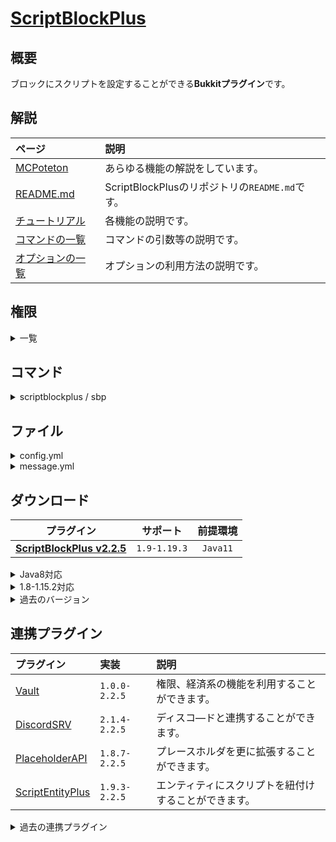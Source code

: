 [ScriptBlockPlus](https://github.com/yuttyann/ScriptBlockPlus)
==========

概要
-----------
ブロックにスクリプトを設定することができる**Bukkitプラグイン**です。  

解説
-----------
| ページ | 説明 |
|:---|:---|
| [MCPoteton](https://mcpoteton.com/mcplugin-scriptblockplus) | あらゆる機能の解説をしています。 |
| [README.md](https://github.com/yuttyann/ScriptBlockPlus/blob/master/README.md) | ScriptBlockPlusのリポジトリの`README.md`です。 |
| [チュートリアル](https://github.com/yuttyann/ScriptBlockPlus/wiki/%5BJP%5D-Plugin-Tutorial) | 各機能の説明です。 |
| [コマンドの一覧](https://github.com/yuttyann/ScriptBlockPlus/wiki/%5BJP%5D-Command-and-Permission) | コマンドの引数等の説明です。 |
| [オプションの一覧](https://github.com/yuttyann/ScriptBlockPlus/wiki/%5BJP%5D-Option-Description) | オプションの利用方法の説明です。 |

権限
-----------
<details>
<summary>一覧</summary>

| 権限 | 説明 |
|:---|:---|
| scriptblockplus.command.tool | [コマンド](#コマンド) |
| scriptblockplus.command.reload | [コマンド](#コマンド) |
| scriptblockplus.command.backup | [コマンド](#コマンド) |
| scriptblockplus.command.checkver | [コマンド](#コマンド) |
| scriptblockplus.command.datamigr | [コマンド](#コマンド) |
| scriptblockplus.command.&lt;scriptkey&gt; | [コマンド](#コマンド) |
| scriptblockplus.command.selector | [コマンド](#コマンド) |
| scriptblockplus.&lt;scripttype&gt;.use | スクリプトを実行するために必要です。 |
| scriptblockplus.tool.scripteditor | `Script Editor`を利用するために必要です。 |
| scriptblockplus.tool.scriptviewer | `Script Viewer`を利用するために必要です。 |
| scriptblockplus.tool.scriptmanager | `Script Manager`を利用するために必要です。 |
| scriptblockplus.tool.blockselector | `Block Selector`を利用するために必要です。 |
| scriptblockplus.option.&lt;optionid&gt; | オプションを実行するために必要です。 |
</details>

コマンド
-----------
<details>
<summary>scriptblockplus / sbp</summary>

| 名称 | 短縮 |
|:---|:---|
| scriptblockplus | sbp |

| 引数 | 権限 | 初期 | 説明 |
|:---|:---|:---|:---|
| tool | scriptblockplus.command.tool | OP | 補助ツールの選択ウィンドウを表示します。 |
| reload | scriptblockplus.command.reload | OP | 全てのファイルの再読み込みを行います。 |
| backup | scriptblockplus.command.backup | OP | プラグインデータのバックアップを作成します。 |
| checkver | scriptblockplus.command.checkver | OP | 最新のプラグインが存在するかチェックします。 |
| datamigr | scriptblockplus.command.datamigr | OP | ScriptBlockのスクリプトをSBPlusへ移行します。 |
| &lt;scriptkey&gt; create &lt;options&gt; | scriptblockplus.command.&lt;scriptkey&gt; | OP | ブロックにスクリプトを設定します。 |
| &lt;scriptkey&gt; add &lt;options&gt; | scriptblockplus.command.&lt;scriptkey&gt; | OP | ブロックにスクリプトを追加します。 |
| &lt;scriptkey&gt; remove | scriptblockplus.command.&lt;scriptkey&gt; | OP | ブロックのスクリプトを削除します。 |
| &lt;scriptkey&gt; view | scriptblockplus.command.&lt;scriptkey&gt; | OP | ブロックのスクリプトを表示します。 |
| &lt;scriptkey&gt; nametag [nametag] | scriptblockplus.command.&lt;scriptkey&gt; | OP | ブロックにネームタグを設定します。 |
| &lt;scriptkey&gt; redstone [repeat] [filter] [selector] | scriptblockplus.command.&lt;scriptkey&gt; | OP | レッドストーンの動力で動作するか設定します。 |
| &lt;scriptkey&gt; run [player] &lt;world&gt; &lt;x&gt; &lt;y&gt; &lt;z&gt; | scriptblockplus.command.&lt;scriptkey&gt; | OP | 指定したスクリプトを実行します。 |
| selector paste [pasteonair] [overwrite] | scriptblockplus.command.selector | OP | 選択範囲にスクリプトをペーストします。 |
| selector remove | scriptblockplus.command.selector | OP | 選択範囲のスクリプトを削除します。 |
</details>

ファイル
-----------
<details>
<summary>config.yml</summary>

**現在`UpdateChecker`は動作しません。**
```yaml
# ScriptBlockPlus v2.2.5 Config #


## ===== 自動アップデート ===== ##
# [true -> 有効 | false -> 無効]
# 確認メッセージは"OP"にしか表示されません。
# 最新バージョンを確認するかどうか。
UpdateChecker: true

# 前提 "UpdateChecker: true"
# 最新のプラグインをダウンロードするかどうか。
AutoDownload: true

# 前提 "UpdateChecker: true"
# ダウンロードした更新内容を、メモ帳で開くかどうか。
OpenChangeLog: true

## ===== Json ===== ##
# [true -> 有効 | false -> 無効]
# リロード、サーバー起動時に全ファイルをキャッシュします。
# スムーズな動作が可能ですが、メモリを多く消費する可能性があります。
CacheAllJson: true

# JSONの整形を許可する要素数の上限を設定します。
# 上限を設定することで、容量の削減や処理速度の短縮が期待できます。
FormatLimit: 10000

## ===== スクリプトの並び替え ===== ##
# [true -> 有効 | false -> 無効]
# スクリプト実行時に推奨される順番通りにオプションを実行するかどうか。
# 設定されている優先順にオプションを並び替えて最適な順番で実行します。
SortScripts: true

## ===== コンソールログ ===== ##
# [true -> 有効 | false -> 無効]
# 言語ファイルの頭文字"console"が対象です。
# コンソールに操作メッセージ等を表示させることができます。
ConsoleLog: false

## ===== オプションヘルプ ===== ##
# [true -> 有効 | false -> 無効]
# タブ補完を行った際に、オプションのヘルプを表示するかどうか。
OptionHelp: true

## ===== オプション実行権限 ===== ##
# [true -> 有効 | false -> 無効]
# オプションを実行時に権限をチェックするかどうか。
OptionPermission: false

## ===== スクリプトの実行 ===== ##
# [true -> 有効 | false -> 無効]
# "左"または"右"クリックからのスクリプトの実行を無効化するかどうか。
Actions:
  # 左クリックの設定
  InteractLeft: true
  # 右クリックの設定
  InteractRight: true
```
</details>

<details>
<summary>message.yml</summary>

```yaml
# ScriptBlockPlus v2.2.5 Message #
# 作成者: yuttyann44581


## ===== Commands ===== ##
# プレースホルダはありません
ToolCommandMessage: 'tool - 補助ツールの選択ウィンドウを表示します。'
ReloadCommandMessage: 'reload - 全てのファイルの再読み込みを行います。'
BackupCommandMessage: 'backup - プラグインデータのバックアップを作成します。'
CheckVerCommandMessage: 'checkver - 最新のプラグインが存在するかチェックします。'
DataMigrCommandMessage: 'datamigr - ScriptBlockのスクリプトをSBPlusへ移行します。'
CreateCommandMessage: '<scriptkey> create <options> - ブロックにスクリプトを設定します。'
AddCommandMessage: '<scriptkey> add <options> - ブロックにスクリプトを追加します。'
RemoveCommandMessage: '<scriptkey> remove - ブロックのスクリプトを削除します。'
ViewCommandMessage: '<scriptkey> view - ブロックのスクリプトを表示します。'
NameTagCommandMessage: '<scriptkey> nametag <tag> - ブロックにネームタグを設定します。'
RedstoneCommandMessage: '<scriptkey> redstone [repeat] [filter] [selector] - レッドストーンの動力で動作するか設定します。'
RunCommandMessage: '<scriptkey> run [player] <world> <x> <y> <z> - 指定したスクリプトを実行します。'
SelectorPasteCommandMessage: 'selector paste [pasteonair] [overwrite] - 選択範囲にスクリプトをペーストします。'
SelectorRemoveCommandMessage: 'selector remove - 選択範囲のスクリプトを削除します。'

# &(code) : カラーコード(以降の項目全て対象)

## ===== GUI ===== ##
# プレースホルダはありません
CustomGUI:
  System:
    Input: '入力してください'
    Reset: '&cテキストをリセット'
    InPlayer: '&c他のプレイヤーが、スクリプトを編集中です。'
    Overflow: '&c文字数が、上限を越えているため正常な編集ができません。'
    SearchGUI: 'スクリプトの検索'
    SettingGUI: 'スクリプトの設定'
    ToolBoxGUI: 'ツールボックス'
  Item:
    SearchGUI:
      Next: '&d次のページ'
      Prev: '&d前のページ'
      Reset: '&dリセット'
      Setting: '&6スクリプト'
      Scriptkey: '&dスクリプトキー'
      Script: '&bスクリプトの指定'
      Time: '&b時間の指定'
      Coords: '&b座標の指定'
      NameTag: '&bネームタグの指定'
    SettingGUI:
      Delete: '&c設定の削除'
      Close: '&d検索ページへ戻る'
      Copy: '&dコピー'
      Paste: '&dペースト'
      Teleport: '&b移動'
      Execute: '&b実行'
      Info: '&b情報'
      Redstone: '&aターゲットセレクターの編集'
      Script: '&aスクリプトの編集'
      NameTag: '&aネームタグの編集'

## ===== ScriptEditor ===== ##
# プレースホルダはありません
ScriptEditor:
- '&aこのツールは、スクリプトの編集をサポートします。'
- '&6左クリック: &eツールの対象を切り替えます。'
- '&6右クリック: &eスクリプトのコピーを行います。'
- '&6シフト+左クリック: &eスクリプトの削除を行います。'
- '&6シフト+右クリック: &eスクリプトのペーストを行います。'

## ===== ScriptViewer ===== ##
# プレースホルダはありません
ScriptViewer:
- '&aこのツールは、スクリプトのチェックをサポートします。'
- '&6左クリック: &e周囲のスクリプトの検索を開始します。'
- '&6右クリック: &e周囲のスクリプトの検索を停止します。'

## ===== ScriptManager ===== ##
# プレースホルダはありません
ScriptManager:
- '&aこのツールは、スクリプトの管理をサポートします。'
- '&6右クリック: &e検索ウィンドウを開きます。'

## ===== BlockSelector ===== ##
# プレースホルダはありません
BlockSelector:
- '&aこのツールは、範囲選択をサポートします。'
- '&6左クリック: &eブロックを選択範囲の始点に指定します。'
- '&6右クリック: &eブロックを選択範囲の終点に指定します。'
- '&6シフト+左クリック: &e現在位置を選択範囲の始点に指定します。'
- '&6シフト+右クリック: &e現在位置を選択範囲の終点に指定します。'

# |~, \n : 改行(以降の項目全て対象)

## ===== Messages ===== ##
# プレースホルダはありません
SenderNoPlayerMessage: '&cコマンドはゲーム内から実行してください。'
NotPermissionMessage: '&cパーミッションが無いため、実行できません。'
GiveToolMessage: '&a補助ツールが配布されました。'
AllFileReloadMessage: '&a全てのファイルの再読み込みが完了しました。'
PluginBackupMessage: '&aプラグインデータのバックアップが完了しました。'
ErrorPluginBackupMessage: '&cプラグインデータのバックアップに失敗しました。'
NotLatestPluginMessage: '&b現在のバージョンが最新です。'
NotScriptBlockFileMessage: '&cScriptBlockのデータファイルが見つかりません。'
DataMigrStartMessage: '&7ScriptBlockのスクリプトを移行しています....'
DataMigrEndMessage: '&bスクリプトの移行が完了しました。'
UpdateDownloadStartMessage: '&6最新のプラグインをダウンロードしています...'

# %name% : ファイル名
# %path% : ファイルパス
# %size% : ファイルサイズ
UpdateDownloadEndMessage: '&6ダウンロードが終了しました。|~ファイル名: %name%|~ファイルサイズ: %size%|~ファイルパス: %path%'

# %name%    : プラグイン名
# %version% : 最新バージョン
# %details% : 更新内容
UpdateCheckMessage: '&b最新のバージョンを検出しました。|~v%version%にアップデートしてください。|~プラグイン名: %name%|~☆アップデート内容☆|~%details%'

# プレースホルダはありません
ErrorUpdateMessage: '&cアップデートに失敗しました。'

# %scriptkey% : スクリプトキー
ScriptCopyMessage: '&aブロック"%scriptkey%"のスクリプトをコピーしました。'
ScriptPasteMessage: '&aブロック"%scriptkey%"にスクリプトをペーストしました。'
ScriptCreateMessage: '&aブロック"%scriptkey%"でスクリプトを作成しました。'
ScriptAddMessage: '&aブロック"%scriptkey%"にスクリプトを追加しました。'
ScriptRemoveMessage: '&cブロック"%scriptkey%"のスクリプトを削除しました。'
ScriptNameTagMessage: '&aブロック"%scriptkey%"のネームタグを編集しました。'
ScriptRedstoneMessage: '&aブロック"%scriptkey%"のターゲットセレクターを編集しました。'

# プレースホルダはありません
NotSelectionMessage: '&cBlockSelectorで座標を選択してください。'

# プレースホルダはありません
ScriptViewerStartMessage: '&a周囲のスクリプトの検索を開始しました。'
ScriptViewerStopMessage: '&c周囲のスクリプトの検索を停止しました。'

# %world%  : ワールドの名前
# %coords% : 座標(x, y, z)
SelectorPos1Message: '&b始点"%coords%"を選択しました。'
SelectorPos2Message: '&b終点"%coords%"を選択しました。'

# %scriptkey%  : スクリプトキー
# %blockcount% : ブロック数
SelectorPasteMessage: '&aブロック(%blockcount%)"%scriptkey%"にスクリプトをペーストしました。'
SelectorRemoveMessage: '&cブロック(%blockcount%)"%scriptkey%"のスクリプトを削除しました。'

# %option% : オプション名
# %cause%  : 発生原因
OptionFailedToExecuteMessage: '&cオプション"%option%"の実行に失敗しました。|~&c発生原因: %cause%'

# プレースホルダはありません
ActiveDelayMessage: '&c遅延したスクリプトが実行されるまで、再度実行することはできません。'

# %hour%   : 時
# %minute% : 分
# %second% : 秒
ActiveCooldownMessage: '&cクールダウン終了まで、%hour%時間%minute%分%second%秒です。'

# %action% : アクション
SuccActionDataMessage: '&aアクション"%action%"を選択しました。'

# プレースホルダはありません
ErrorActionDataMessage: '&c既にアクションが選択されています。'
ErrorScriptCheckMessage: '&c入力されたスクリプトが正しくありません。'
ErrorScriptFileCheckMessage: '&cスクリプトが見つかりません。'

# %scriptkey% : スクリプトキー
ErrorScriptExecMessage: '&cブロック"%scriptkey%"のスクリプトの実行に失敗しました。'

# %group% : グループ名
ErrorGroupMessage: '&cグループ"%group%"のメンバーのみ、スクリプトを実行することが出来ます。'

# %material% : アイテムのID
# %amount%   : アイテムの個数
# %damage%   : アイテムのダメージ値
# %name%     : アイテムの名前
# %lore%     : アイテムの概要
ErrorHandMessage: '&cアイテム"&r%name%&r[%material%:%damage%] &e%amount%個&c"を持っていません。'
ErrorItemMessage: '&cアイテム"&r%name%&r[%material%:%damage%] &e%amount%個&c"を所持していません。'

# %cost%   : 必要な金額
# %result% : 足りない金額
ErrorCostMessage: '&cお金が"%result%円"足りません。スクリプトの実行には"%cost%円"必要です。'

# %scriptkey% : スクリプトキー
# %world%     : ワールドの名前
# %coords%    : 座標(x, y, z)
ConsoleScriptEditMessage: '&aスクリプトが編集されました。[キー"%scriptkey%"、座標"%world%, %coords%"]'
ConsoleScriptViewMessage: '&aスクリプトの設定が表示されました。[キー"%scriptkey%"、座標"%world%, %coords%"]'
ConsoleSuccScriptExecMessage: '&aスクリプトが実行されました。[キー"%scriptkey%"、座標"%world%, %coords%"]'
ConsoleErrorScriptExecMessage: '&cスクリプトの実行に失敗しました。[キー"%scriptkey%"、座標"%world%, %coords%"]'

# %scriptkey%  : スクリプトキー
# %blockcount% : ブロック数
# %world%      : ワールドの名前
# %mincoords%  : 最小座標(x, y, z)
# %maxcoords%  : 最大座標(x, y, z)
ConsoleSelectorPasteMessage: '&aスクリプトがペーストされました。[キー"%scriptkey%"、最小座標"%world%, %mincoords%"、最大座標"%world%, %maxcoords%"]'
ConsoleSelectorRemoveMessage: '&cスクリプトが削除されました。[キー"%scriptkey%"、最小座標"%world%, %mincoords%"、最大座標"%world%, %maxcoords%"]'
```
</details>

ダウンロード
-----------
| プラグイン | サポート | 前提環境 |
|:---:|:---:|:---:|
| [**ScriptBlockPlus v2.2.5**](https://github.com/yuttyann/FileArchive/raw/main/ScriptBlockPlus/jar/2.2.5/ScriptBlockPlus%20v2.2.5.jar) | `1.9-1.19.3` | `Java11` |

<details>
<summary>Java8対応</summary>

| プラグイン | サポート | 前提環境 |
|:---:|:---:|:---:|
| [ScriptBlockPlus v2.1.1](https://github.com/yuttyann/FileArchive/raw/main/ScriptBlockPlus/jar-8/2.1.1/ScriptBlockPlus%20v2.1.1-JV8.jar) | `1.9-1.16.5` | [`Vault`](#連携プラグイン), `Java8` |
| [ScriptBlockPlus v2.1.0](https://github.com/yuttyann/FileArchive/raw/main/ScriptBlockPlus/jar-8/2.1.0/ScriptBlockPlus%20v2.1.0-JV8.jar) | `1.9-1.16.5` | [`Vault`](#連携プラグイン), `Java8` |
| [ScriptBlockPlus v2.0.9](https://github.com/yuttyann/FileArchive/raw/main/ScriptBlockPlus/jar-8/2.0.9/ScriptBlockPlus%20v2.0.9-JV8.jar) | `1.9-1.16.5` | [`Vault`](#連携プラグイン), `Java8` |
| [ScriptBlockPlus v2.0.8](https://github.com/yuttyann/FileArchive/raw/main/ScriptBlockPlus/jar-8/2.0.8/ScriptBlockPlus%20v2.0.8-JV8.jar) | `1.9-1.16.5` | [`Vault`](#連携プラグイン), `Java8` |
| [ScriptBlockPlus v2.0.7](https://github.com/yuttyann/FileArchive/raw/main/ScriptBlockPlus/jar-8/2.0.7/ScriptBlockPlus%20v2.0.7-JV8.jar) | `1.9-1.16.5` | [`Vault`](#連携プラグイン), `Java8` |
| [ScriptBlockPlus v2.0.6](https://github.com/yuttyann/FileArchive/raw/main/ScriptBlockPlus/jar-8/2.0.6/ScriptBlockPlus%20v2.0.6-JV8.jar) | `1.9-1.16.5` | [`Vault`](#連携プラグイン), `Java8` |
</details>

<details>
<summary>1.8-1.15.2対応</summary>

| プラグイン | サポート | 前提環境 |
|:---:|:---:|:---:|
| [ScriptBlockPlus v1.8.5-ex](https://github.com/yuttyann/FileArchive/raw/main/ScriptBlockPlus/jar-ex/1.8.5/ScriptBlockPlus%20v1.8.5-ex.jar) | `1.8-1.15.2` | [`Vault`](#連携プラグイン), `Java8` |
</details>

<details>
<summary>過去のバージョン</summary>

| プラグイン | サポート | 前提環境 |
|:---:|:---:|:---:|
| [ScriptBlockPlus v2.2.4](https://github.com/yuttyann/FileArchive/raw/main/ScriptBlockPlus/jar/2.2.4/ScriptBlockPlus%20v2.2.4.jar) | `1.9-1.19.2` | `Java11` |
| [ScriptBlockPlus v2.2.3](https://github.com/yuttyann/FileArchive/raw/main/ScriptBlockPlus/jar/2.2.3/ScriptBlockPlus%20v2.2.3.jar) | `1.9-1.19.2` | `Java11` |
| [ScriptBlockPlus v2.2.2](https://github.com/yuttyann/FileArchive/raw/main/ScriptBlockPlus/jar/2.2.2/ScriptBlockPlus%20v2.2.2.jar) | `1.9-1.18` | `Java11` |
| [ScriptBlockPlus v2.2.1](https://github.com/yuttyann/FileArchive/raw/main/ScriptBlockPlus/jar/2.2.1/ScriptBlockPlus%20v2.2.1.jar) | `1.9-1.18` | `Java11` |
| [ScriptBlockPlus v2.2.0](https://github.com/yuttyann/FileArchive/raw/main/ScriptBlockPlus/jar/2.2.0/ScriptBlockPlus%20v2.2.0.jar) | `1.9-1.18` | `Java11` |
| [ScriptBlockPlus v2.1.8](https://github.com/yuttyann/FileArchive/raw/main/ScriptBlockPlus/jar/2.1.8/ScriptBlockPlus%20v2.1.8.jar) | `1.9-1.17.1` | `Java11` |
| [ScriptBlockPlus v2.1.7](https://github.com/yuttyann/FileArchive/raw/main/ScriptBlockPlus/jar/2.1.7/ScriptBlockPlus%20v2.1.7.jar) | `1.9-1.17.1` | `Java11` |
| [ScriptBlockPlus v2.1.6](https://github.com/yuttyann/FileArchive/raw/main/ScriptBlockPlus/jar/2.1.6/ScriptBlockPlus%20v2.1.6.jar) | `1.9-1.17.1` | `Java11` |
| [ScriptBlockPlus v2.1.5](https://github.com/yuttyann/FileArchive/raw/main/ScriptBlockPlus/jar/2.1.5/ScriptBlockPlus%20v2.1.5.jar) | `1.9-1.17.1` | `Java11` |
| [ScriptBlockPlus v2.1.4](https://github.com/yuttyann/FileArchive/raw/main/ScriptBlockPlus/jar/2.1.4/ScriptBlockPlus%20v2.1.4.jar) | `1.9-1.17` | `Java11` |
| [ScriptBlockPlus v2.1.3](https://github.com/yuttyann/FileArchive/raw/main/ScriptBlockPlus/jar/2.1.3/ScriptBlockPlus%20v2.1.3.jar) | `1.9-1.17` | [`Vault`](#連携プラグイン), `Java11` |
| [ScriptBlockPlus v2.1.2](https://github.com/yuttyann/FileArchive/raw/main/ScriptBlockPlus/jar/2.1.2/ScriptBlockPlus%20v2.1.2.jar) | `1.9-1.17` | [`Vault`](#連携プラグイン), `Java11` |
| [ScriptBlockPlus v2.1.1](https://github.com/yuttyann/FileArchive/raw/main/ScriptBlockPlus/jar/2.1.1/ScriptBlockPlus%20v2.1.1.jar) | `1.9-1.17` | [`Vault`](#連携プラグイン), `Java11` |
| [ScriptBlockPlus v2.1.1](https://github.com/yuttyann/FileArchive/raw/main/ScriptBlockPlus/jar/2.1.1/ScriptBlockPlus%20v2.1.1.jar) | `1.9-1.16.5` | [`Vault`](#連携プラグイン), `Java11` |
| [ScriptBlockPlus v2.1.0](https://github.com/yuttyann/FileArchive/raw/main/ScriptBlockPlus/jar/2.1.0/ScriptBlockPlus%20v2.1.0.jar) | `1.9-1.16.5` | [`Vault`](#連携プラグイン), `Java11` |
| [ScriptBlockPlus v2.0.9](https://github.com/yuttyann/FileArchive/raw/main/ScriptBlockPlus/jar/2.0.9/ScriptBlockPlus%20v2.0.9.jar) | `1.9-1.16.5` | [`Vault`](#連携プラグイン), `Java11` |
| [ScriptBlockPlus v2.0.8](https://github.com/yuttyann/FileArchive/raw/main/ScriptBlockPlus/jar/2.0.8/ScriptBlockPlus%20v2.0.8.jar) | `1.9-1.16.5` | [`Vault`](#連携プラグイン), `Java11` |
| [ScriptBlockPlus v2.0.7](https://github.com/yuttyann/FileArchive/raw/main/ScriptBlockPlus/jar/2.0.7/ScriptBlockPlus%20v2.0.7.jar) | `1.9-1.16.5` | [`Vault`](#連携プラグイン), `Java11` |
| [ScriptBlockPlus v2.0.6](https://github.com/yuttyann/FileArchive/raw/main/ScriptBlockPlus/jar/2.0.6/ScriptBlockPlus%20v2.0.6.jar) | `1.9-1.16.5` | [`Vault`](#連携プラグイン), `Java11` |
| [ScriptBlockPlus v2.0.5](https://github.com/yuttyann/FileArchive/raw/main/ScriptBlockPlus/jar/2.0.5/ScriptBlockPlus%20v2.0.5.jar) | `1.9-1.16.5` | [`Vault`](#連携プラグイン), `Java11` |
| [ScriptBlockPlus v2.0.4](https://github.com/yuttyann/FileArchive/raw/main/ScriptBlockPlus/jar/2.0.4/ScriptBlockPlus%20v2.0.4.jar) | `1.9-1.16.5` | [`Vault`](#連携プラグイン), `Java11` |
| [ScriptBlockPlus v2.0.3](https://github.com/yuttyann/FileArchive/raw/main/ScriptBlockPlus/jar/2.0.3/ScriptBlockPlus%20v2.0.3.jar) | `1.9-1.16.5` | [`Vault`](#連携プラグイン), `Java8` |
| [ScriptBlockPlus v2.0.2](https://github.com/yuttyann/FileArchive/raw/main/ScriptBlockPlus/jar/2.0.2/ScriptBlockPlus%20v2.0.2.jar) | `1.9-1.16.5` | [`Vault`](#連携プラグイン), `Java8` |
| [ScriptBlockPlus v2.0.1](https://github.com/yuttyann/FileArchive/raw/main/ScriptBlockPlus/jar/2.0.1/ScriptBlockPlus%20v2.0.1.jar) | `1.9-1.16.5` | [`Vault`](#連携プラグイン), `Java8` |
| [ScriptBlockPlus v2.0.0](https://github.com/yuttyann/FileArchive/raw/main/ScriptBlockPlus/jar/2.0.0/ScriptBlockPlus%20v2.0.0.jar) | `1.9-1.16.5` | [`Vault`](#連携プラグイン), `Java8` |
| [ScriptBlockPlus v1.9.9](https://github.com/yuttyann/FileArchive/raw/main/ScriptBlockPlus/jar/1.9.9/ScriptBlockPlus%20v1.9.9.jar) | `1.9-1.16.5` | [`Vault`](#連携プラグイン), `Java8` |
| [ScriptBlockPlus v1.9.8](https://github.com/yuttyann/FileArchive/raw/main/ScriptBlockPlus/jar/1.9.8/ScriptBlockPlus%20v1.9.8.jar) | `1.9-1.16.5` | [`Vault`](#連携プラグイン), `Java8` |
| [ScriptBlockPlus v1.9.7](https://github.com/yuttyann/FileArchive/raw/main/ScriptBlockPlus/jar/1.9.7/ScriptBlockPlus%20v1.9.7.jar) | `1.9-1.16.5` | [`Vault`](#連携プラグイン), `Java8` |
| [ScriptBlockPlus v1.9.6](https://github.com/yuttyann/FileArchive/raw/main/ScriptBlockPlus/jar/1.9.6/ScriptBlockPlus%20v1.9.6.jar) | `1.9-1.16.5` | [`Vault`](#連携プラグイン), `Java8` |
| [ScriptBlockPlus v1.9.5](https://github.com/yuttyann/FileArchive/raw/main/ScriptBlockPlus/jar/1.9.5/ScriptBlockPlus%20v1.9.5.jar) | `1.9-1.16.5` | [`Vault`](#連携プラグイン), `Java8` |
| [ScriptBlockPlus v1.9.4](https://github.com/yuttyann/FileArchive/raw/main/ScriptBlockPlus/jar/1.9.4/ScriptBlockPlus%20v1.9.4.jar) | `1.9-1.16.5` | [`Vault`](#連携プラグイン), `Java8` |
| [ScriptBlockPlus v1.9.3](https://github.com/yuttyann/FileArchive/raw/main/ScriptBlockPlus/jar/1.9.3/ScriptBlockPlus%20v1.9.3.jar) | `1.9-1.16.5` | [`Vault`](#連携プラグイン), `Java8` |
| [ScriptBlockPlus v1.9.2](https://github.com/yuttyann/FileArchive/raw/main/ScriptBlockPlus/jar/1.9.2/ScriptBlockPlus%20v1.9.2.jar) | `1.9-1.16.5` | [`Vault`](#連携プラグイン), `Java8` |
| [ScriptBlockPlus v1.9.1](https://github.com/yuttyann/FileArchive/raw/main/ScriptBlockPlus/jar/1.9.1/ScriptBlockPlus%20v1.9.1.jar) | `1.9-1.16.5` | [`Vault`](#連携プラグイン), `Java8` |
| [ScriptBlockPlus v1.9.0](https://github.com/yuttyann/FileArchive/raw/main/ScriptBlockPlus/jar/1.9.0/ScriptBlockPlus%20v1.9.0.jar) | `1.9-1.16.5` | [`Vault`](#連携プラグイン), `Java8` |
| [ScriptBlockPlus v1.8.9](https://github.com/yuttyann/FileArchive/raw/main/ScriptBlockPlus/jar/1.8.9/ScriptBlockPlus%20v1.8.9.jar) | `1.9-1.16.5` | [`Vault`](#連携プラグイン), `Java8` |
| [ScriptBlockPlus v1.8.8](https://github.com/yuttyann/FileArchive/raw/main/ScriptBlockPlus/jar/1.8.8/ScriptBlockPlus%20v1.8.8.jar) | `1.9-1.16.5` | [`Vault`](#連携プラグイン), `Java8` |
| [ScriptBlockPlus v1.8.7](https://github.com/yuttyann/FileArchive/raw/main/ScriptBlockPlus/jar/1.8.7/ScriptBlockPlus%20v1.8.7.jar) | `1.9-1.16.5` | [`Vault`](#連携プラグイン), `Java8` |
| [ScriptBlockPlus v1.8.6](https://github.com/yuttyann/FileArchive/raw/main/ScriptBlockPlus/jar/1.8.6/ScriptBlockPlus%20v1.8.6.jar) | `1.9-1.16.5` | [`Vault`](#連携プラグイン), `Java8` |
| [ScriptBlockPlus v1.8.5](https://github.com/yuttyann/FileArchive/raw/main/ScriptBlockPlus/jar/1.8.5/ScriptBlockPlus%20v1.8.5.jar) | `1.9-1.16.5` | [`Vault`](#連携プラグイン), `Java8` |
| [ScriptBlockPlus v1.8.4](https://github.com/yuttyann/FileArchive/raw/main/ScriptBlockPlus/jar/1.8.4/ScriptBlockPlus%20v1.8.4.jar) | `1.8-1.15.2` | [`Vault`](#連携プラグイン), `Java8` |
| [ScriptBlockPlus v1.8.3](https://github.com/yuttyann/FileArchive/raw/main/ScriptBlockPlus/jar/1.8.3/ScriptBlockPlus%20v1.8.3.jar) | `1.8-1.15.2` | [`Vault`](#連携プラグイン), `Java8` |
| [ScriptBlockPlus v1.8.2](https://github.com/yuttyann/FileArchive/raw/main/ScriptBlockPlus/jar/1.8.2/ScriptBlockPlus%20v1.8.2.jar) | `1.8-1.15.2` | [`Vault`](#連携プラグイン), `Java8` |
| [ScriptBlockPlus v1.8.1](https://github.com/yuttyann/FileArchive/raw/main/ScriptBlockPlus/jar/1.8.1/ScriptBlockPlus%20v1.8.1.jar) | `1.8-1.15.2` | [`Vault`](#連携プラグイン), `Java8` |
| [ScriptBlockPlus v1.8.0](https://github.com/yuttyann/FileArchive/raw/main/ScriptBlockPlus/jar/1.8.0/ScriptBlockPlus%20v1.8.0.jar) | `1.8-1.15.2` | [`Vault`](#連携プラグイン), `Java8` |
| [ScriptBlockPlus v1.7.6](https://github.com/yuttyann/FileArchive/raw/main/ScriptBlockPlus/jar/1.7.6/ScriptBlockPlus%20v1.7.6.jar) | `1.8-1.15.2` | [`Vault`](#連携プラグイン), `Java8` |
| [ScriptBlockPlus v1.7.5](https://github.com/yuttyann/FileArchive/raw/main/ScriptBlockPlus/jar/1.7.5/ScriptBlockPlus%20v1.7.5.jar) | `1.8-1.15.2` | [`Vault`](#連携プラグイン), `Java8` |
| [ScriptBlockPlus v1.7.3](https://github.com/yuttyann/FileArchive/raw/main/ScriptBlockPlus/jar/1.7.3/ScriptBlockPlus%20v1.7.3.jar) | `1.8-1.15.2` | [`Vault`](#連携プラグイン), `Java8` |
| [ScriptBlockPlus v1.7.2](https://github.com/yuttyann/FileArchive/raw/main/ScriptBlockPlus/jar/1.7.2/ScriptBlockPlus%20v1.7.2.jar) | `1.8-1.15.2` | [`Vault`](#連携プラグイン), `Java8` |
| [ScriptBlockPlus v1.7.1](https://github.com/yuttyann/FileArchive/raw/main/ScriptBlockPlus/jar/1.7.1/ScriptBlockPlus%20v1.7.1.jar) | `1.8-1.15.2` | [`Vault`](#連携プラグイン), `Java8` |
| [ScriptBlockPlus v1.7.0](https://github.com/yuttyann/FileArchive/raw/main/ScriptBlockPlus/jar/1.7.0/ScriptBlockPlus%20v1.7.0.jar) | `1.8-1.15.2` | [`Vault`](#連携プラグイン), `Java8` |
| [ScriptBlockPlus v1.6.7](https://github.com/yuttyann/FileArchive/raw/main/ScriptBlockPlus/jar/1.6.7/ScriptBlockPlus%20v1.6.7.jar) | `1.8-1.15.2` | [`Vault`](#連携プラグイン), `Java8` |
| [ScriptBlockPlus v1.6.6](https://github.com/yuttyann/FileArchive/raw/main/ScriptBlockPlus/jar/1.6.6/ScriptBlockPlus%20v1.6.6.jar) | `1.8-1.15.2` | [`Vault`](#連携プラグイン), `Java8` |
| [ScriptBlockPlus v1.6.5](https://github.com/yuttyann/FileArchive/raw/main/ScriptBlockPlus/jar/1.6.5/ScriptBlockPlus%20v1.6.5.jar) | `1.8-1.15.2` | [`Vault`](#連携プラグイン), `Java8` |
| [ScriptBlockPlus v1.6.4](https://github.com/yuttyann/FileArchive/raw/main/ScriptBlockPlus/jar/1.6.4/ScriptBlockPlus%20v1.6.4.jar) | `1.8-1.15.2` | [`Vault`](#連携プラグイン), `Java8` |
| [ScriptBlockPlus v1.6.3](https://github.com/yuttyann/FileArchive/raw/main/ScriptBlockPlus/jar/1.6.3/ScriptBlockPlus%20v1.6.3.jar) | `1.8-1.15.2` | [`Vault`](#連携プラグイン), `Java8` |
| [ScriptBlockPlus v1.6.2](https://github.com/yuttyann/FileArchive/raw/main/ScriptBlockPlus/jar/1.6.2/ScriptBlockPlus%20v1.6.2.jar) | `1.8-1.15.2` | [`Vault`](#連携プラグイン), `Java8` |
| [ScriptBlockPlus v1.6.1](https://github.com/yuttyann/FileArchive/raw/main/ScriptBlockPlus/jar/1.6.1/ScriptBlockPlus%20v1.6.1.jar) | `1.8-1.15.2` | [`Vault`](#連携プラグイン), `Java8` |
| [ScriptBlockPlus v1.6.0](https://github.com/yuttyann/FileArchive/raw/main/ScriptBlockPlus/jar/1.6.0/ScriptBlockPlus%20v1.6.0.jar) | `1.8-1.15.2` | [`Vault`](#連携プラグイン), `Java8` |
| [ScriptBlockPlus v1.5.0](https://github.com/yuttyann/FileArchive/raw/main/ScriptBlockPlus/jar/1.5.0/ScriptBlockPlus%20v1.5.0.jar) | `1.7.2-1.13.2` | [`Vault`](#連携プラグイン), `Java8` |
| [ScriptBlockPlus v1.4.9](https://github.com/yuttyann/FileArchive/raw/main/ScriptBlockPlus/jar/1.4.9/ScriptBlockPlus%20v1.4.9.jar) | `1.7.2-1.13.2` | [`Vault`](#連携プラグイン), `Java8` |
| [ScriptBlockPlus v1.4.8](https://github.com/yuttyann/FileArchive/raw/main/ScriptBlockPlus/jar/1.4.8/ScriptBlockPlus%20v1.4.8.jar) | `1.7.2-1.13.2` | [`Vault`](#連携プラグイン), `Java8` |
| [ScriptBlockPlus v1.4.7](https://github.com/yuttyann/FileArchive/raw/main/ScriptBlockPlus/jar/1.4.7/ScriptBlockPlus%20v1.4.7.jar) | `1.7.2-1.13.2` | [`Vault`](#連携プラグイン), `Java8` |
| [ScriptBlockPlus v1.4.6](https://github.com/yuttyann/FileArchive/raw/main/ScriptBlockPlus/jar/1.4.6/ScriptBlockPlus%20v1.4.6.jar) | `1.7.2-1.13.2` | [`Vault`](#連携プラグイン), `Java8` |
| [ScriptBlockPlus v1.4.5](https://github.com/yuttyann/FileArchive/raw/main/ScriptBlockPlus/jar/1.4.5/ScriptBlockPlus%20v1.4.5.jar) | `1.7.2-1.13.2` | [`Vault`](#連携プラグイン), `Java8` |
| [ScriptBlockPlus v1.4.4](https://github.com/yuttyann/FileArchive/raw/main/ScriptBlockPlus/jar/1.4.4/ScriptBlockPlus%20v1.4.4.jar) | `1.7.2-1.13.2` | [`Vault`](#連携プラグイン), `Java8` |
| [ScriptBlockPlus v1.4.3](https://github.com/yuttyann/FileArchive/raw/main/ScriptBlockPlus/jar/1.4.3/ScriptBlockPlus%20v1.4.3.jar) | `1.7.2-1.13.2` | [`Vault`](#連携プラグイン), `Java8` |
| [ScriptBlockPlus v1.4.2](https://github.com/yuttyann/FileArchive/raw/main/ScriptBlockPlus/jar/1.4.2/ScriptBlockPlus%20v1.4.2.jar) | `1.7.2-1.13.2` | [`Vault`](#連携プラグイン), `Java8` |
| [ScriptBlockPlus v1.4.1](https://github.com/yuttyann/FileArchive/raw/main/ScriptBlockPlus/jar/1.4.1/ScriptBlockPlus%20v1.4.1.jar) | `1.7.2-1.13.2` | [`Vault`](#連携プラグイン), `Java8` |
| [ScriptBlockPlus v1.4.0](https://github.com/yuttyann/FileArchive/raw/main/ScriptBlockPlus/jar/1.4.0/ScriptBlockPlus%20v1.4.0.jar) | `1.7.2-1.13.2` | [`Vault`](#連携プラグイン), `Java8` |
| [ScriptBlockPlus v1.3.3](https://github.com/yuttyann/FileArchive/raw/main/ScriptBlockPlus/jar/1.3.3/ScriptBlockPlus%20v1.3.3.jar) | `1.7.2-1.13.2` | [`Vault`](#連携プラグイン), `Java7` |
| [ScriptBlockPlus v1.3.2](https://github.com/yuttyann/FileArchive/raw/main/ScriptBlockPlus/jar/1.3.2/ScriptBlockPlus%20v1.3.2.jar) | `1.7.2-1.13.2` | [`Vault`](#連携プラグイン), `Java7` |
| [ScriptBlockPlus v1.3.1](https://github.com/yuttyann/FileArchive/raw/main/ScriptBlockPlus/jar/1.3.1/ScriptBlockPlus%20v1.3.1.jar) | `1.7.2-1.13.2` | [`Vault`](#連携プラグイン), `Java7` |
| [ScriptBlockPlus v1.3.0](https://github.com/yuttyann/FileArchive/raw/main/ScriptBlockPlus/jar/1.3.0/ScriptBlockPlus%20v1.3.0.jar) | `1.7.2-1.13.2` | [`Vault`](#連携プラグイン), `Java7` |
| [ScriptBlockPlus v1.2.9](https://github.com/yuttyann/FileArchive/raw/main/ScriptBlockPlus/jar/1.2.9/ScriptBlockPlus%20v1.2.9.jar) | `1.7.2-1.13.2` | [`Vault`](#連携プラグイン), `Java7` |
| [ScriptBlockPlus v1.2.8](https://github.com/yuttyann/FileArchive/raw/main/ScriptBlockPlus/jar/1.2.8/ScriptBlockPlus%20v1.2.8.jar) | `1.7.2-1.13.2` | [`Vault`](#連携プラグイン), `Java7` |
| [ScriptBlockPlus v1.2.7](https://github.com/yuttyann/FileArchive/raw/main/ScriptBlockPlus/jar/1.2.7/ScriptBlockPlus%20v1.2.7.jar) | `1.7.2-1.13.2` | [`Vault`](#連携プラグイン), `Java7` |
| [ScriptBlockPlus v1.2.6](https://github.com/yuttyann/FileArchive/raw/main/ScriptBlockPlus/jar/1.2.6/ScriptBlockPlus%20v1.2.6.jar) | `1.7.2-1.13.2` | [`Vault`](#連携プラグイン), `Java7` |
| [ScriptBlockPlus v1.2.5](https://github.com/yuttyann/FileArchive/raw/main/ScriptBlockPlus/jar/1.2.5/ScriptBlockPlus%20v1.2.5.jar) | `1.7.2-1.13.2` | [`Vault`](#連携プラグイン), `Java7` |
| [ScriptBlockPlus v1.2.4](https://github.com/yuttyann/FileArchive/raw/main/ScriptBlockPlus/jar/1.2.4/ScriptBlockPlus%20v1.2.4.jar) | `1.7.2-1.13.2` | [`Vault`](#連携プラグイン), `Java7` |
| [ScriptBlockPlus v1.2.3](https://github.com/yuttyann/FileArchive/raw/main/ScriptBlockPlus/jar/1.2.3/ScriptBlockPlus%20v1.2.3.jar) | `1.7.2-1.13.2` | [`Vault`](#連携プラグイン), `Java7` |
| [ScriptBlockPlus v1.2.2](https://github.com/yuttyann/FileArchive/raw/main/ScriptBlockPlus/jar/1.2.2/ScriptBlockPlus%20v1.2.2.jar) | `1.7.2-1.13.2` | [`Vault`](#連携プラグイン), `Java7` |
| [ScriptBlockPlus v1.2.1](https://github.com/yuttyann/FileArchive/raw/main/ScriptBlockPlus/jar/1.2.1/ScriptBlockPlus%20v1.2.1.jar) | `1.7.2-1.13.2` | [`Vault`](#連携プラグイン), `Java7` |
| [ScriptBlockPlus v1.2.0](https://github.com/yuttyann/FileArchive/raw/main/ScriptBlockPlus/jar/1.2.0/ScriptBlockPlus%20v1.2.0.jar) | `1.7.2-1.13.2` | [`Vault`](#連携プラグイン), `Java7` |
| [ScriptBlockPlus v1.1.9](https://github.com/yuttyann/FileArchive/raw/main/ScriptBlockPlus/jar/1.1.9/ScriptBlockPlus%20v1.1.9.jar) | `1.7.2-1.13.2` | [`Vault`](#連携プラグイン), `Java7` |
| [ScriptBlockPlus v1.1.8](https://github.com/yuttyann/FileArchive/raw/main/ScriptBlockPlus/jar/1.1.8/ScriptBlockPlus%20v1.1.8.jar) | `1.7.2-1.13.2` | [`Vault`](#連携プラグイン), `Java7` |
| [ScriptBlockPlus v1.1.7](https://github.com/yuttyann/FileArchive/raw/main/ScriptBlockPlus/jar/1.1.7/ScriptBlockPlus%20v1.1.7.jar) | `1.7.2-1.13.2` | [`Vault`](#連携プラグイン), `Java7` |
| [ScriptBlockPlus v1.1.6](https://github.com/yuttyann/FileArchive/raw/main/ScriptBlockPlus/jar/1.1.6/ScriptBlockPlus%20v1.1.6.jar) | `1.7.2-1.13.2` | [`Vault`](#連携プラグイン), `Java7` |
| [ScriptBlockPlus v1.1.5](https://github.com/yuttyann/FileArchive/raw/main/ScriptBlockPlus/jar/1.1.5/ScriptBlockPlus%20v1.1.5.jar) | `1.7.2-1.13.2` | [`Vault`](#連携プラグイン), `Java7` |
| [ScriptBlockPlus v1.1.4](https://github.com/yuttyann/FileArchive/raw/main/ScriptBlockPlus/jar/1.1.4/ScriptBlockPlus%20v1.1.4.jar) | `1.7.2-1.13.2` | [`Vault`](#連携プラグイン), `Java7` |
| [ScriptBlockPlus v1.1.3](https://github.com/yuttyann/FileArchive/raw/main/ScriptBlockPlus/jar/1.1.3/ScriptBlockPlus%20v1.1.3.jar) | `1.7.2-1.13.2` | [`Vault`](#連携プラグイン), `Java7` |
| [ScriptBlockPlus v1.1.2](https://github.com/yuttyann/FileArchive/raw/main/ScriptBlockPlus/jar/1.1.2/ScriptBlockPlus%20v1.1.2.jar) | `1.7.2-1.13.2` | [`Vault`](#連携プラグイン), `Java7` |
| [ScriptBlockPlus v1.1.1](https://github.com/yuttyann/FileArchive/raw/main/ScriptBlockPlus/jar/1.1.1/ScriptBlockPlus%20v1.1.1.jar) | `1.7.2-1.13.2` | [`Vault`](#連携プラグイン), `Java7` |
| ~~ScriptBlockPlus v1.1.0~~ | `1.7.2-1.13.2` | [`Vault`](#連携プラグイン), `Java7` |
| ~~ScriptBlockPlus v1.0.9~~ | `1.7.2-1.13.2` | [`Vault`](#連携プラグイン), `Java7` |
| ~~ScriptBlockPlus v1.0.8~~ | `1.7.2-1.13.2` | [`Vault`](#連携プラグイン), `Java7` |
| ~~ScriptBlockPlus v1.0.7~~ | `1.7.2-1.13.2` | [`Vault`](#連携プラグイン), `Java7` |
| ~~ScriptBlockPlus v1.0.6~~ | `1.7.2-1.13.2` | [`Vault`](#連携プラグイン), `Java7` |
| ~~ScriptBlockPlus v1.0.5~~ | `1.7.2-1.13.2` | [`Vault`](#連携プラグイン), `Java7` |
| ~~ScriptBlockPlus v1.0.4~~ | `1.7.2-1.13.2` | [`Vault`](#連携プラグイン), `Java7` |
| ~~ScriptBlockPlus v1.0.3~~ | `1.7.2-1.13.2` | [`Vault`](#連携プラグイン), `Java7` |
| ~~ScriptBlockPlus v1.0.2~~ | `1.7.2-1.13.2` | [`Vault`](#連携プラグイン), `Java7` |
| ~~ScriptBlockPlus v1.0.1~~ | `1.7.2-1.13.2` | [`Vault`](#連携プラグイン), `Java7` |
| ~~ScriptBlockPlus v1.0.0~~ | `1.7.2-1.13.2` | [`Vault`](#連携プラグイン), `Java7` |
</details>

連携プラグイン
-----------
| プラグイン | 実装 | 説明 |
|:---|:---|:---|
| [Vault](https://www.spigotmc.org/resources/34315/) | `1.0.0-2.2.5` | 権限、経済系の機能を利用することができます。 |
| [DiscordSRV](https://www.spigotmc.org/resources/18494/) | `2.1.4-2.2.5` | ディスコ―ドと連携することができます。 |
| [PlaceholderAPI](https://www.spigotmc.org/resources/6245/) | `1.8.7-2.2.5` | プレースホルダを更に拡張することができます。 |
| [ScriptEntityPlus](https://github.com/yuttyann/FileArchive/tree/main/ScriptEntityPlus) | `1.9.3-2.2.5` | エンティティにスクリプトを紐付けすることができます。 |

<details>
<summary>過去の連携プラグイン</summary>

| プラグイン | 実装 | 説明 |
|:---|:---|:---|
| [ProtocolLib](https://www.spigotmc.org/resources/1997/) | `2.0.4-2.1.1` | 発光エンティティの管理に利用していました。 |
| [PsudoCommands](https://www.spigotmc.org/resources/56738/) | `2.0.0-2.0.4` | ターゲットセレクターの再現に利用していました。 |
</details>